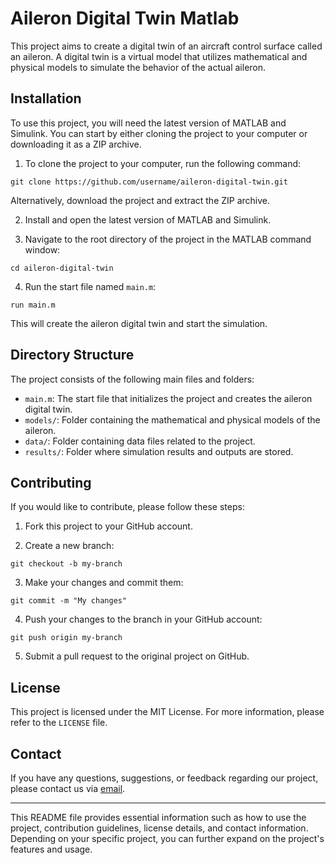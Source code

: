 # Aileron Digital Twin Matlab

This project aims to create a digital twin of an aircraft control surface called an aileron. A digital twin is a virtual model that utilizes mathematical and physical models to simulate the behavior of the actual aileron.

## Installation

To use this project, you will need the latest version of MATLAB and Simulink. You can start by either cloning the project to your computer or downloading it as a ZIP archive.

1. To clone the project to your computer, run the following command:

```
git clone https://github.com/username/aileron-digital-twin.git
```

Alternatively, download the project and extract the ZIP archive.

2. Install and open the latest version of MATLAB and Simulink.

3. Navigate to the root directory of the project in the MATLAB command window:

```
cd aileron-digital-twin
```

4. Run the start file named `main.m`:

```
run main.m
```

This will create the aileron digital twin and start the simulation.

## Directory Structure

The project consists of the following main files and folders:

- `main.m`: The start file that initializes the project and creates the aileron digital twin.
- `models/`: Folder containing the mathematical and physical models of the aileron.
- `data/`: Folder containing data files related to the project.
- `results/`: Folder where simulation results and outputs are stored.

## Contributing

If you would like to contribute, please follow these steps:

1. Fork this project to your GitHub account.

2. Create a new branch:

```
git checkout -b my-branch
```

3. Make your changes and commit them:

```
git commit -m "My changes"
```

4. Push your changes to the branch in your GitHub account:

```
git push origin my-branch
```

5. Submit a pull request to the original project on GitHub.

## License

This project is licensed under the MIT License. For more information, please refer to the `LICENSE` file.

## Contact

If you have any questions, suggestions, or feedback regarding our project, please contact us via [email](mailto:meftunakrsu@gmail.com).

---

This README file provides essential information such as how to use the project, contribution guidelines, license details, and contact information. Depending on your specific project, you can further expand on the project's features and usage.
